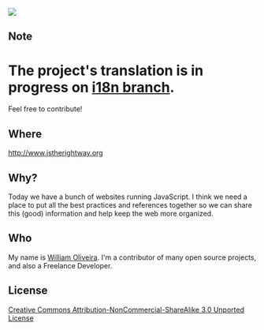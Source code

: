 ![](http://i.imgur.com/jaEbd80.png)

## Note
# The project's translation is in progress on [**i18n** branch](https://github.com/braziljs/js-the-right-way/tree/i18n).

Feel free to contribute!

## Where

<http://www.jstherightway.org>

## Why?

Today we have a bunch of websites running JavaScript. I think we need a place to put all the best practices and references together so we can share this (good) information and help keep the web more organized.

## Who

My name is [William Oliveira](http://github.com/gnuwilliam). I'm a contributor of many open source projects, and also a Freelance Developer.

## License

[Creative Commons Attribution-NonCommercial-ShareAlike 3.0 Unported License](http://creativecommons.org/licenses/by-nc-sa/3.0/)
